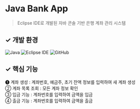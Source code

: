 # Java Bank App
> Eclipse IDE로 개발된 자바 콘솔 기반 은행 계좌 관리 시스템


<h2>✓ 개발 환경</h2>
<div align="left">
  <img src="https://img.shields.io/badge/Java-007396?style=for-the-badge&logo=openjdk&logoColor=white" alt="Java" />
  <img src="https://img.shields.io/badge/Eclipse_IDE-2C2255?style=for-the-badge&logo=eclipse&logoColor=white" alt="Eclipse IDE" />
  <img src="https://img.shields.io/badge/GitHub-181717?style=for-the-badge&logo=github&logoColor=white" alt="GitHub" />
</div>

## ✓ 핵심 기능
❶ 계좌 생성 : 계좌번호, 예금주, 초기 잔액 정보를 입력하여 새 계좌 생성 </br>
② 계좌 목록 조회 : 모든 계좌 정보 확인 </br>
③ 입금 기능 : 계좌번호를 입력하여 금액을 입금 </br>
④ 출금 기능 : 계좌번호를 입력하여 금액을 출금 </br>

